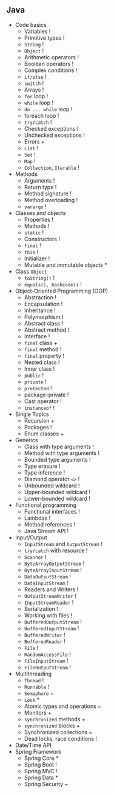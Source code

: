 ## Java

- Code basics
  - Variables !
  - Primitive types !
  - `String` !
  - `Object` !
  - Arithmetic operators !
  - Boolean operators !
  - Complex conditions !
  - `if/else` !
  - `switch` !
  - Arrays !
  - `for` loop !
  - `while` loop !
  - `do ... while` loop !
  - foreach loop !
  - `try/catch` !
  - Checked exceptions !
  - Unchecked exceptions !
  - Errors +
  - `List` !
  - `Set` !
  - `Map` !
  - `Collection`, `Iterable` !
- Methods
  - Arguments !
  - Return type !
  - Method signature !
  - Method overloading !
  - `varargs` !
- Classes and objects
  - Properties !
  - Methods !
  - `static` !
  - Constructors !
  - `final` !
  - `this` !
  - Initializer !
  - Mutable and immutable objects *
- Class `Object`
  - `toString()` !
  - `equals(), hashcode()` !
- Object-Oriented Programming (OOP)
  - Abstraction !
  - Encapsulation !
  - Inheritance !
  - Polymorphism !
  - Abstract class !
  - Abstract method !
  - Interface !
  - `final` class +
  - `final` method !
  - `final` property !
  - Nested class !
  - Inner class !
  - `public` !
  - `private` !
  - `protected` !
  - package-private !
  - Cast operator !
  - `instanceof` !
- Single Topics
  - Recursion +
  - Packages !
  - Enum classes +
- Generics
  - Class with type arguments !
  - Method with type arguments !
  - Bounded type arguments !
  - Type erasure !
  - Type inference !
  - Diamond operator `<>` !
  - Unbounded wildcard !
  - Upper-bounded wildcard !
  - Lower-bounded wildcard !
- Functional programming
  - Functional interfaces !
  - Lambdas !
  - Method references !
  - Java Stream API !
- Input/Output
  - `InputStream` and `OutputStream` !
  - `try/catch` with resource !
  - `Scanner` !
  - `ByteArrayOutputStream` !
  - `ByteArrayInputStream` !
  - `DataOutputStream` !
  - `DataInputStream` !
  - Readers and Writers !
  - `OutputStreamWriter` !
  - `InputStreamReader` !
  - Serialization !
  - Working with files !
  - `BufferedOutputStream` !
  - `BufferedInputStream` !
  - `BufferedWriter` !
  - `BufferedReader` !
  - `File` !
  - `RandomAccessFile` !
  - `FileInputStream` !
  - `FileOutputStream` !
- Multithreading
  - `Thread` !
  - `Runnable` !
  - `Semaphore` ~
  - `Lock` *
  - Atomic types and operations ~
  - Monitors +
  - `synchronized` methods +
  - `synchronized` blocks +
  - Synchronized collections ~
  - Dead locks, race conditions !
- Date/Time API
- Spring Framework
  - Spring Core *
  - Spring Boot !
  - Spring MVC !
  - Spring Data *
  - Spring Security ~
